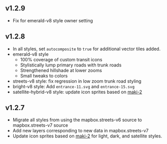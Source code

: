 ## v1.2.9

- Fix for emerald-v8 style owner setting

## v1.2.8

- In all styles, set `autocomposite` to `true` for additional vector tiles added.
- emerald-v8 style
  - 100% coverage of custom transit icons
  - Stylistically lump primary roads with trunk roads
  - Strengthened hillshade at lower zooms
  - Small tweaks to colors
- streets-v8 style: fix regression in low zoom trunk road styling
- bright-v8 style: Add `entrance-11.svg` and `entrance-15.svg`
- satellite-hybrid-v8 style: update icon sprites based on [maki-2](https://github.com/mapbox/maki-2)

## v1.2.7

- Migrate all styles from using the mapbox.streets-v6 source to mapbox.streets-v7 source
- Add new layers corresponding to new data in mapbox.streets-v7
- Update icon sprites based on [maki-2](https://github.com/mapbox/maki-2) for light, dark, and satellite styles.
